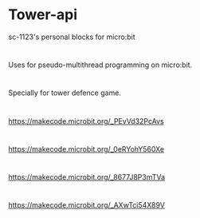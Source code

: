 # Tower-api
sc-1123's personal blocks for micro:bit
#
Uses for pseudo-multithread programming on micro:bit.
#
Specially for tower defence game.
#
https://makecode.microbit.org/_PEvVd32PcAvs
#
https://makecode.microbit.org/_0eRYohY560Xe
#
https://makecode.microbit.org/_8677J8P3mTVa
#
https://makecode.microbit.org/_AXwTci54X89V
